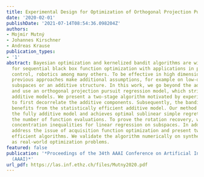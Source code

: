 ```yaml
---
title: Experimental Design for Optimization of Orthogonal Projection Pursuit Models
date: '2020-02-01'
publishDate: '2021-07-14T08:54:36.098204Z'
authors:
- Mojmir Mutný
- Johannes Kirschner
- Andreas Krause
publication_types:
- '1'
abstract: Bayesian optimization and kernelized bandit algorithms are widely used techniques
  for sequential black box function optimization with applications in parameter tuning,
  control, robotics among many others. To be effective in high dimensional settings,
  previous approaches make additional assumptions, for example on low-dimensional
  subspaces or an additive structure. In this work, we go beyond the additivity assumption
  and use an orthogonal projection pursuit regression model, which strictly generalizes
  additive models. We present a two-stage algorithm motivated by experimental design
  to first decorrelate the additive components. Subsequently, the bandit optimization
  benefits from the statistically efficient additive model. Our method provably decorrelates
  the fully additive model and achieves optimal sublinear simple regret in terms of
  the number of function evaluations. To prove the rotation recovery, we derive novel
  concentration inequalities for linear regression on subspaces. In addition, we specifically
  address the issue of acquisition function optimization and present two domain dependent
  efficient algorithms. We validate the algorithm numerically on synthetic as well
  as real-world optimization problems.
featured: false
publication: '*Proceedings of the 34th AAAI Conference on Artificial Intelligence
  (AAAI)*'
url_pdf: https://las.inf.ethz.ch/files/Mutny2020.pdf
---
```


